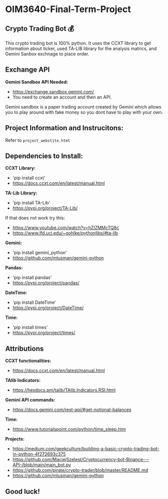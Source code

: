 # OIM3640-Final-Term-Project

## Crypto Trading Bot 💰

This crypto trading bot is 100% python. It uses the CCXT library to get information about ticker, used TA-LIB library for the analysis matrics, and Gemini Sanbox exchnage to place order. 

## Exchange API
**Gemini Sandbox API Needed:**
- https://exchange.sandbox.gemini.com/
- You need to create an account and then an API.

Gemini sandbox is a paper trading account created by Gemini which allows you to play around with fake money so you dont have to play with your own.

## Project Information and Instrucitons:
Refer to `project_webstite.html`

## Dependencies to Install:

**CCXT Library:**
- 'pip install ccxt'
- https://docs.ccxt.com/en/latest/manual.html

**TA-Lib Library:**
- 'pip install TA-Lib'
- https://pypi.org/project/TA-Lib/

If that does not work try this:
- https://www.youtube.com/watch?v=hZIZMMcTQ8c
- https://www.lfd.uci.edu/~gohlke/pythonlibs/#ta-lib

**Gemini:**
- 'pip install gemini_python'
- https://github.com/mtusman/gemini-python

**Pandas:**
- 'pip install pandas'
- https://pypi.org/project/pandas/

**DateTime:**
- 'pip install DateTime'
- https://pypi.org/project/DateTime/

**Time:**
- 'pip install times'
- https://pypi.org/project/times/

## Attributions
**CCXT functionalities:**
- https://docs.ccxt.com/en/latest/manual.html

**TAlib Indicators:**
- https://hexdocs.pm/talib/TAlib.Indicators.RSI.html

**Gemini API commands:**
- https://docs.gemini.com/rest-api/#get-notional-balances

**Time:**
- https://www.tutorialspoint.com/python/time_sleep.htm

**Projects:**
- https://medium.com/geekculture/building-a-basic-crypto-trading-bot-in-python-4f272693c375
- https://github.com/MaciejSzelest/Cryptocurrency-bot-Binance---API-/blob/main/main_bot.py
- https://github.com/pirate/crypto-trader/blob/master/README.md
- https://github.com/mtusman/gemini-python

## Good luck!
